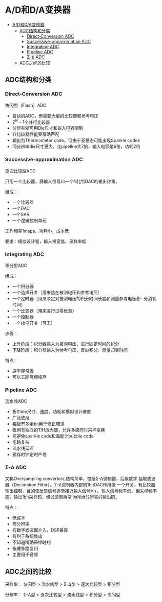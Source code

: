 # A/D和D/A变换器

- [A/D和D/A变换器](#ad%e5%92%8cda%e5%8f%98%e6%8d%a2%e5%99%a8)
  - [ADC结构和分类](#adc%e7%bb%93%e6%9e%84%e5%92%8c%e5%88%86%e7%b1%bb)
    - [Direct-Conversion ADC](#direct-conversion-adc)
    - [Successive-approximation ADC](#successive-approximation-adc)
    - [Integrating ADC](#integrating-adc)
    - [Pipeline ADC](#pipeline-adc)
    - [Σ-Δ ADC](#%ce%a3-%ce%94-adc)
  - [ADC之间的比较](#adc%e4%b9%8b%e9%97%b4%e7%9a%84%e6%af%94%e8%be%83)

## ADC结构和分类

### Direct-Conversion ADC

快闪型（Flash）ADC

- 最快的ADC，但需要大量的比较器和参考电压
- $2^N-1$个并行比较器
- 分辨率受可用Die尺寸和输入电容限制
- 各比较器性能要精确匹配
- 输出为Thermometer code，但由于亚稳态可能出现Sparkle codes
- 同分辨率die尺寸更大，比pipeline大7倍，输入电容是6倍，功耗2倍

### Successive-approximation ADC

逐次比较型ADC

只用一个比较器，将输入信号和一个N比特DAC的输出称重。

组成：

- 一个比较器
- 一个DAC
- 一个SAR
- 一个逻辑控制单元

工作频率1msps，功耗小，成本低

要求：模拟设计强，输入带宽低、采样率低

### Integrating ADC

积分型ADC

组成：

- 一个积分器
- 一个选择开关（用来选在被测电压和参考电压）
- 一个定时器（用来决定对被测电压的积分时间长度和测量参考电压积- 分消耗时间）
- 一个比较器（用来进行过零检测）
- 一个控制器
- 一个放电开关（可无）

步骤：

- 上升阶段：积分器输入为被测电压，进行固定时间的积分
- 下降阶段：积分器输入为参考电压，反向积分，测量归零时间

特点：

- 速率非常慢
- 可以去除高频噪声

### Pipeline ADC

流水线ADC

- 折中die尺寸、速度、功耗和模拟设计难度
- 广泛使用
- 每级有多余bit用于修正错误
- 级间有独立的T/H放大器，允许多级同时采样变换
- 可避免sparkle code和温度计bubble code
- 电路复杂
- 流水线延迟
- 锁存时钟定时严格

### Σ-Δ ADC

又称Oversampling convertors,结构简单，包括Σ-Δ调制器，后跟数字 抽取滤波器（Decimation Filter）。Σ-Δ调制器内部的1bitDAC作用像 一个开关，有比较器输出控制，目的使反馈信号逐渐接近输入信号Vn 。输入信号频率低，但采样频率高，输出1bit采样码，经滤波器后变 为Nbit分辨率的输出码。

特点：

- 低成本
- 高分辨率
- 有数字滤波器介入，DSP兼容
- 有利于系统集成
- 不知道精确采样时刻
- 很难多路复用
- 主要用于音频

## ADC之间的比较

采样率：
快闪型 > 流水线型 > Σ-Δ型 > 逐次比较型 > 积分型

分辨率：
Σ-Δ型 > 逐次比较型 > 流水线型 > 积分型 > 快闪型

